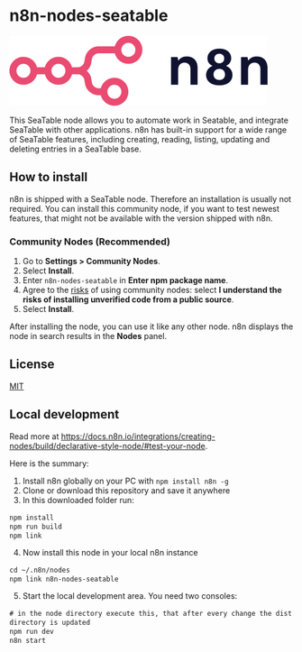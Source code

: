 # n8n-nodes-seatable

![n8n.io - Workflow Automation](https://raw.githubusercontent.com/n8n-io/n8n/master/assets/n8n-logo.png)

This SeaTable node allows you to automate work in Seatable, and integrate SeaTable with other applications. n8n has built-in support for a wide range of SeaTable features, including creating, reading, listing, updating and deleting entries in a SeaTable base.

## How to install

n8n is shipped with a SeaTable node. Therefore an installation is usually not required.
You can install this community node, if you want to test newest features, that might not be available with the version shipped with n8n.

### Community Nodes (Recommended)

1. Go to **Settings > Community Nodes**.
2. Select **Install**.
3. Enter `n8n-nodes-seatable` in **Enter npm package name**.
4. Agree to the [risks](https://docs.n8n.io/integrations/community-nodes/risks/) of using community nodes: select **I understand the risks of installing unverified code from a public source**.
5. Select **Install**.

After installing the node, you can use it like any other node. n8n displays the node in search results in the **Nodes** panel.

## License

[MIT](https://github.com/n8n-io/n8n-nodes-starter/blob/master/LICENSE.md)

## Local development

Read more at https://docs.n8n.io/integrations/creating-nodes/build/declarative-style-node/#test-your-node.

Here is the summary:

1. Install n8n globally on your PC with `npm install n8n -g`
2. Clone or download this repository and save it anywhere
3. In this downloaded folder run:

```
npm install
npm run build
npm link
```

4. Now install this node in your local n8n instance

```
cd ~/.n8n/nodes
npm link n8n-nodes-seatable
```

5. Start the local development area. You need two consoles:

```
# in the node directory execute this, that after every change the dist directory is updated
npm run dev
n8n start
```
